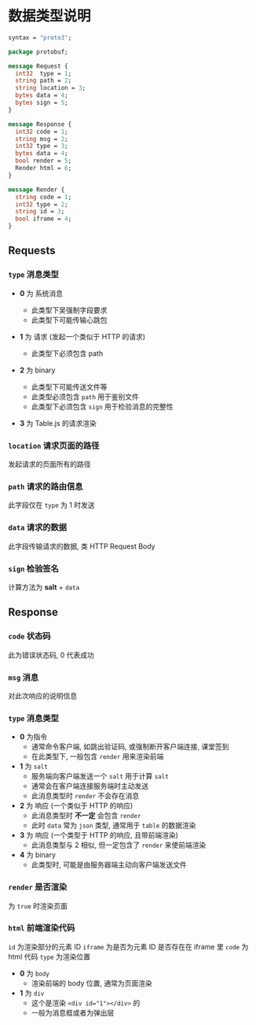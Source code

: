# 数据类型说明

```protobuf
syntax = "proto3";

package protobuf;

message Request {
  int32  type = 1;
  string path = 2;
  string location = 3;
  bytes data = 4;
  bytes sign = 5;
}

message Response {
  int32 code = 1;
  string msg = 2;
  int32 type = 3;
  bytes data = 4;
  bool render = 5;
  Render html = 6;
}

message Render {
  string code = 1;
  int32 type = 2;
  string id = 3;
  bool iframe = 4;
}
```

## Requests

### `type` 消息类型

-   **0** 为 系统消息
    -   此类型下吴强制字段要求
    -   此类型下可能传输心跳包

-   **1** 为 请求 (发起一个类似于 HTTP 的请求)
    -   此类型下必须包含 path

-   **2** 为 binary
    -   此类型下可能传送文件等
    -   此类型必须包含 `path` 用于鉴别文件
    -   此类型下必须包含 `sign` 用于检验消息的完整性
    
-   **3** 为 Table.js 的请求渲染

### `location` 请求页面的路径

发起请求的页面所有的路径

### `path` 请求的路由信息

此字段仅在 `type` 为 1 时发送

### `data` 请求的数据

此字段传输请求的数据, 类 HTTP Request Body

### `sign` 检验签名

计算方法为 **salt** + `data`

## Response

### `code` 状态码

此为错误状态码, 0 代表成功

### `msg` 消息

对此次响应的说明信息

### `type` 消息类型

-   **0** 为指令
    -   通常命令客户端, 如跳出验证码, 或强制断开客户端连接, 课堂签到
    -   在此类型下, 一般包含 `render` 用来渲染前端
-   **1** 为 `salt`
    -   服务端向客户端发送一个 `salt` 用于计算 `salt`
    -   通常会在客户端连接服务端时主动发送
    -   此消息类型时 `render` 不会存在消息
-   **2** 为 响应 (一个类似于 HTTP 的响应)
    -   此消息类型时 **不一定** 会包含 `render`
    -   此时 `data` 常为 `json` 类型, 通常用于 `table` 的数据渲染
-   **3** 为 响应 (一个类型于 HTTP 的响应, 且带前端渲染)
    -   此消息类型与 2 相似, 但一定包含了 `render` 来使前端渲染
-   **4** 为 binary
    -   此类型时, 可能是由服务器端主动向客户端发送文件

### `render` 是否渲染

为 `true` 时渲染页面

### `html` 前端渲染代码

`id`  为渲染部分的元素 ID
`iframe` 为是否为元素 ID 是否存在在 iframe 里
`code` 为 html 代码
`type` 为渲染位置

-   **0** 为 `body`
    -   渲染前端的 body 位置, 通常为页面渲染
-   **1** 为 `div`
    -   这个是渲染 `<div id="1"></div>` 的
    -   一般为消息框或者为弹出层
